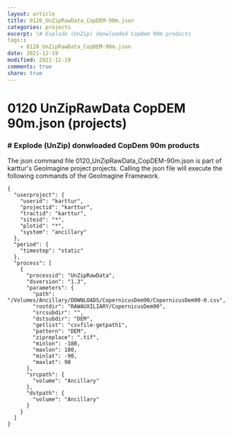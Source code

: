 ```yaml
---
layout: article
title: 0120_UnZipRawData_CopDEM-90m.json
categories: projects
excerpt: \# Explode (UnZip) donwloaded CopDem 90m products
tags:: 
    - 0120_UnZipRawData_CopDEM-90m.json
date: 2021-12-19
modified: 2021-12-19
comments: true
share: true
---
```


# 0120 UnZipRawData CopDEM 90m.json (projects)

### \# Explode (UnZip) donwloaded CopDem 90m products

The json command file <span class='file'>0120_UnZipRawData_CopDEM-90m.json</span> is part of karttur's GeoImagine project <span class='project'>projects</span>. Calling the json file will execute the following commands of the GeoImagine Framework.

```
{
  "userproject": {
    "userid": "karttur",
    "projectid": "karttur",
    "tractid": "karttur",
    "siteid": "*",
    "plotid": "*",
    "system": "ancillary"
  },
  "period": {
    "timestep": "static"
  },
  "process": [
    {
      "processid": "UnZipRawData",
      "dsversion": "1.3",
      "parameters": {
        "path": "/Volumes/Ancillary/DOWNLOADS/CopernicusDem90/CopernicusDem90-0.csv",
        "rootdir": "RAWAUXILIARY/CopernicusDem90",
        "srcsubdir": "",
        "dstsubdir": "DEM",
        "getlist": "csvfile-getpath1",
        "pattern": "DEM",
        "zipreplace": ".tif",
        "minlon": -180,
        "maxlon": 180,
        "minlat": -90,
        "maxlat": 90
      },
      "srcpath": {
        "volume": "Ancillary"
      },
      "dstpath": {
        "volume": "Ancillary"
      }
    }
  ]
}
```
